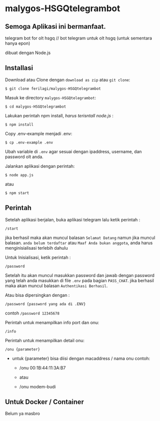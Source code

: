 # malygos-HSGQtelegrambot
## Semoga Aplikasi ini bermanfaat.

telegram bot for olt hsgq // bot telegram untuk olt hsgq (untuk sementara hanya epon)

dibuat dengan Node.js

## Installasi

Download atau Clone dengan `download as zip` atau `git clone`:
```console
$ git clone ferilagi/malygos-HSGQtelegrambot
```

Masuk ke directory `malygos-HSGQtelegrambot`:
```console
$ cd malygos-HSGQtelegrambot
```

Lakukan perintah npm install, *harus terisntall node.js* :
```console
$ npm install
```

Copy .env-example menjadi .env:
```console
$ cp .env-example .env
```
Ubah variable di `.env` agar sesuai dengan ipaddress, username, dan password olt anda.

Jalankan aplikasi dengan perintah:
```console
$ node app.js
```
atau
```console
$ npm start
```

## Perintah

Setelah aplikasi berjalan, buka aplikasi telegram lalu ketik perintah :
```console
/start
```
jika berhasil maka akan muncul balasan `Selamat Datang` namun jika muncul balasan.
`anda belum terdaftar` atau `Maaf Anda bukan anggota`, anda harus menginisialisasi terlebih dahulu


Untuk Inisialisasi, ketik perintah :
```console
/password
```
Setelah itu akan muncul masukkan password dan jawab dengan password
yang telah anda masukkan di file `.env` pada bagian `PASS_CHAT`.
jika berhasil maka akan muncul balasan `Authentikasi Berhasil`.

Atau bisa dipersingkan dengan :
```console
/password {password yang ada di .ENV}
```
contoh `/password 12345678`

Perintah untuk menampilkan info port dan onu:
```console
/info
```

Perintah untuk menampilkan detail onu:
```console
/onu {parameter}
```

* untuk {parameter} bisa diisi dengan macaddress / nama onu contoh:

    * /onu 00:1B:44:11:3A:B7

    * atau

    * /onu modem-budi



## Untuk Docker / Container

Belum ya masbro

